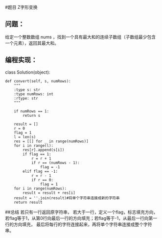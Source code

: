 #题目
Z字形变换
## 问题： 
给定一个整数数组 nums ，找到一个具有最大和的连续子数组（子数组最少包含一个元素），返回其最大和。
## 编程实现：
class Solution(object):

    def convert(self, s, numRows):
        """
        :type s: str
        :type numRows: int
        :rtype: str
        """

        if numRows == 1:
            return s

        result = []
        r = 0
        flag = 1
        l = len(s)
        res = [[] for _ in range(numRows)]
        for i in range(l):
            res[r].append(s[i])
            if flag == 1:
                r = r + 1
                if r == (numRows - 1):
                    flag = -1
            elif flag == -1:
                r = r - 1
                if r == 0:
                    flag = 1
        for i in range(numRows):
            result = result + res[i]
        result = ''.join(result)#将单个字符串连接成新的字符串
        return result
##总结
若只有一行返回原字符串，
若大于一行，定义一个flag，标志填充方向，若flag等于1，从第0行向最后一行的方向填充；若flag等于-1，从最后一行向第一行的方向填充，
最后将每行的字符连接起来，再将单个字符串连接成整个字符串。